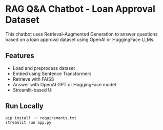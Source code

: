 # RAG Q&A Chatbot - Loan Approval Dataset

This chatbot uses Retrieval-Augmented Generation to answer questions based on a loan approval dataset using OpenAI or HuggingFace LLMs.

## Features
- Load and preprocess dataset
- Embed using Sentence Transformers
- Retrieve with FAISS
- Answer with OpenAI GPT or HuggingFace model
- Streamlit-based UI

## Run Locally
```bash
pip install -r requirements.txt
streamlit run app.py
```
